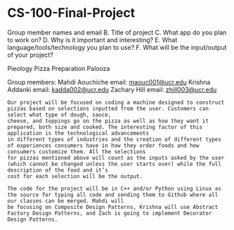 # CS-100-Final-Project

Group member names and email
B. Title of project
C. What app do you plan to work on?
D. Why is it important and interesting?
E. What language/tools/technology you plan to use?
F. What will be the input/output of your project?


Pieology Pizza Preparation Palooza

Group members:
Mahdi Aouchiche    email: maouc001@ucr.edu
Krishna Addanki    email: kadda002@ucr.edu
Zachary Hill        email: zhill003@ucr.edu

    Our project will be focused on coding a machine designed to construct pizzas based on selections inputted from the user. Customers can select what type of dough, sauce, 
    cheese, and toppings go on the pizza as well as how they want it prepared, both size and cooked. The interesting factor of this application is the technological advancements 
    in different types of industries and the creation of different types of experiences consumers have in how they order foods and how consumers customize them. All the selections 
    for pizzas mentioned above will count as the inputs asked by the user (which cannot be changed unless the user starts over) while the full description of the food and it’s 
    cost for each selection will be the output.

    The code for the project will be in C++ and/or Python using Linux as the source for typing all code and sending them to Github where all our classes can be merged. Mahdi will 
    be focusing on Composite Design Patterns, Krishna will use Abstract Factory Design Patterns, and Zach is going to implement Decorator Design Patterns.
